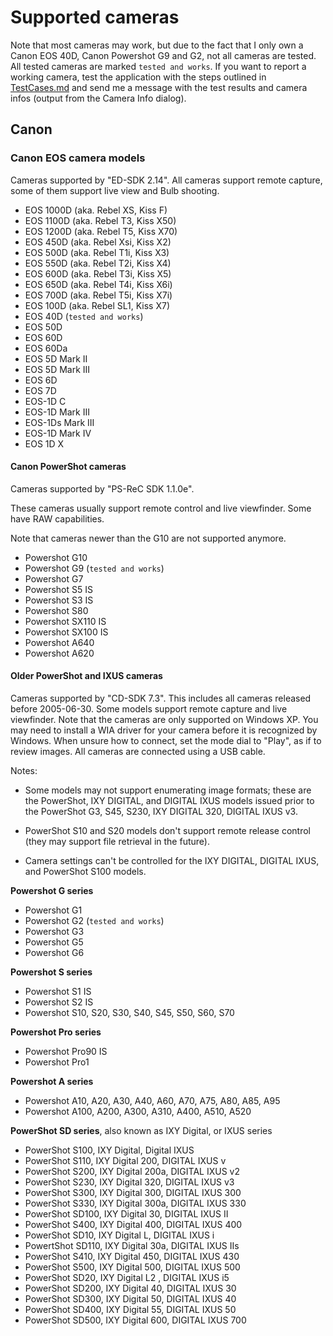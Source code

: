 # Supported cameras #

Note that most cameras may work, but due to the fact that I only own a Canon EOS 40D, Canon Powershot G9
and G2, not all cameras are tested. All tested cameras are marked  `tested and works`. If you want
to report a working camera, test the application with the steps outlined in [TestCases.md](TestCases.md)
and send me a message with the test results and camera infos (output from the Camera Info dialog).

## Canon ##

### Canon EOS camera models ###

Cameras supported by "ED-SDK 2.14".
All cameras support remote capture, some of them support live view and Bulb shooting.

- EOS 1000D  (aka. Rebel XS, Kiss F)
- EOS 1100D (aka. Rebel T3, Kiss X50)
- EOS 1200D (aka. Rebel T5, Kiss X70)
- EOS 450D (aka. Rebel Xsi, Kiss X2)
- EOS 500D (aka. Rebel T1i, Kiss X3)
- EOS 550D (aka. Rebel T2i, Kiss X4)
- EOS 600D (aka. Rebel T3i, Kiss X5)
- EOS 650D (aka. Rebel T4i, Kiss X6i)
- EOS 700D (aka. Rebel T5i, Kiss X7i)
- EOS 100D (aka. Rebel SL1, Kiss X7)
- EOS 40D (`tested and works`)
- EOS 50D
- EOS 60D
- EOS 60Da
- EOS 5D Mark II
- EOS 5D Mark III
- EOS 6D
- EOS 7D
- EOS-1D C
- EOS-1D Mark III
- EOS-1Ds Mark III
- EOS-1D Mark IV
- EOS 1D X

#### Canon PowerShot cameras ####

Cameras supported by "PS-ReC SDK 1.1.0e".

These cameras usually support remote control and live viewfinder. Some have RAW capabilities.

Note that cameras newer than the G10 are not supported anymore.

- Powershot G10
- Powershot G9 (`tested and works`)
- Powershot G7
- Powershot S5 IS
- Powershot S3 IS
- Powershot S80
- Powershot SX110 IS
- Powershot SX100 IS
- Powershot A640
- Powershot A620

#### Older PowerShot and IXUS cameras #####

Cameras supported by "CD-SDK 7.3". This includes all cameras released before 2005-06-30.
Some models support remote capture and live viewfinder. Note that the cameras are only
supported on Windows XP. You may need to install a WIA driver for your camera before it
is recognized by Windows. When unsure how to connect, set the mode dial to "Play", as if
to review images. All cameras are connected using a USB cable.

Notes:

- Some models may not support enumerating image formats; these are the PowerShot,
  IXY DIGITAL, and DIGITAL IXUS models issued prior to the PowerShot G3, S45, S230, IXY
  DIGITAL 320, DIGITAL IXUS v3.

- PowerShot S10 and S20 models don't support remote release control (they may support file
  retrieval in the future).

- Camera settings can't be controlled for the IXY DIGITAL, DIGITAL IXUS, and PowerShot
  S100 models.

**Powershot G series**

- Powershot G1
- Powershot G2 (`tested and works`)
- Powershot G3
- Powershot G5
- Powershot G6

**Powershot S series**

- Powershot S1 IS
- Powershot S2 IS
- Powershot S10, S20, S30, S40, S45, S50, S60, S70

**Powershot Pro series**

- Powershot Pro90 IS
- Powershot Pro1

**Powershot A series**

- Powershot A10, A20, A30, A40, A60, A70, A75, A80, A85, A95
- Powershot A100, A200, A300, A310, A400, A510, A520

**PowerShot SD series**, also known as IXY Digital, or IXUS series

- PowerShot S100, IXY Digital, Digital IXUS
- PowerShot S110, IXY Digital 200, DIGITAL IXUS v
- PowerShot S200, IXY Digital 200a, DIGITAL IXUS v2
- PowerShot S230, IXY Digital 320, DIGITAL IXUS v3
- PowerShot S300, IXY Digital 300, DIGITAL IXUS 300
- PowerShot S330, IXY Digital 300a, DIGITAL IXUS 330
- PowerShot SD100, IXY Digital 30, DIGITAL IXUS II
- PowerShot S400, IXY Digital 400, DIGITAL IXUS 400
- PowerShot SD10, IXY Digital L, DIGITAL IXUS i
- PowertShot SD110, IXY Digital 30a, DIGITAL IXUS IIs
- PowerShot S410, IXY Digital 450, DIGITAL IXUS 430
- PowerShot S500, IXY Digital 500, DIGITAL IXUS 500
- PowerShot SD20, IXY Digital L2 , DIGITAL IXUS i5
- PowerShot SD200, IXY Digital 40, DIGITAL IXUS 30
- PowerShot SD300, IXY Digital 50, DIGITAL IXUS 40
- PowerShot SD400, IXY Digital 55, DIGITAL IXUS 50
- PowerShot SD500, IXY Digital 600, DIGITAL IXUS 700

